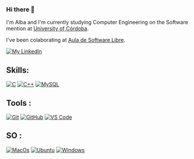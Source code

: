 ### Hi there 👋
I'm Alba and I'm currently studying Computer Engineering on the Software mention at [University of Córdoba](http://www.uco.es/).

I've been colaborating at [Aula de Software Libre](https://www.uco.es/aulasoftwarelibre/).

[![My LinkedIn](https://img.shields.io/badge/LinkedIn-0077B5?style=for-the-badge&logo=linkedin&logoColor=white)](https://www.linkedin.com/in/alba-palomino-jim%C3%A9nez-966ab9222/)


## Skills:  
  [![C](https://img.shields.io/badge/C-00599C?style=for-the-badge&logo=c&logoColor=white)]()
  [![C++](https://img.shields.io/badge/C%2B%2B-00599C?style=for-the-badge&logo=c%2B%2B&logoColor=white)]()
  [![MySQL](https://img.shields.io/badge/MySQL-eb7a09?style=for-the-badge&logo=MYSQL&logoColor=white)](https://Www.mysql.com)
   
## Tools : 
  [![Git](https://img.shields.io/badge/Git-E34F26?style=for-the-badge&logo=git&logoColor=white)]()
  [![GitHub](https://img.shields.io/badge/GitHub-000000?style=for-the-badge&logo=github&logoColor=white)]()
  [![VS Code](https://img.shields.io/badge/VSCode-2490D5?style=for-the-badge&logo=visual-studio-code&logoColor=white)](https://code.visualstudio.com/)

## SO : 
  [![MacOs](https://img.shields.io/badge/-MacOs-C2C2C6?style=for-the-badge&logo=apple&logoColor=white)]()
  [![Ubuntu](https://img.shields.io/badge/Ubuntu-E95420?style=for-the-badge&logo=ubuntu&logoColor=white)](https://ubuntu.com/)
  [![Windows](https://img.shields.io/badge/windows%2011-00BFFF?style=for-the-badge&logo=windows&logoColor=blue)](https://www.microsoft.com/es-es/windows/windows-11)
  

